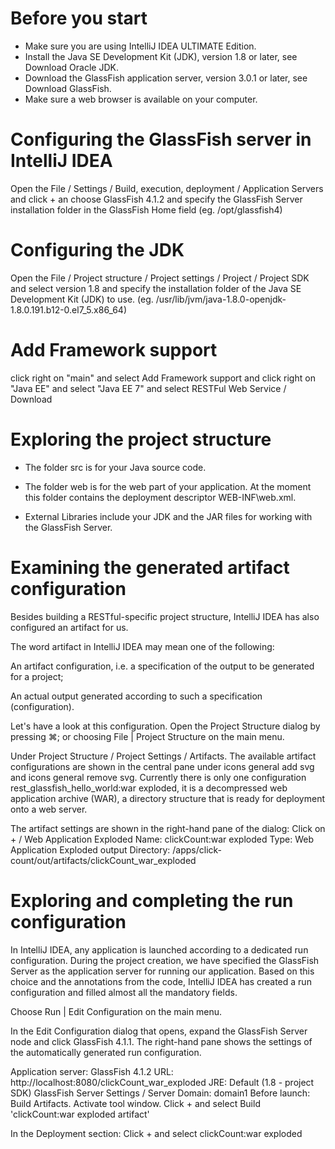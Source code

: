 # Before you start

- Make sure you are using IntelliJ IDEA ULTIMATE Edition.
- Install the Java SE Development Kit (JDK), version 1.8 or later, see Download Oracle JDK.
- Download the GlassFish application server, version 3.0.1 or later, see Download GlassFish.
- Make sure a web browser is available on your computer.

# Configuring the GlassFish server in IntelliJ IDEA

Open the File / Settings / Build, execution, deployment / Application Servers
and click + an choose GlassFish 4.1.2
and specify the GlassFish Server installation folder in the GlassFish Home field (eg. /opt/glassfish4)

# Configuring the JDK

Open the File / Project structure / Project settings / Project / Project SDK
and select version 1.8
and specify the installation folder of the Java SE Development Kit (JDK) to use. 
(eg. /usr/lib/jvm/java-1.8.0-openjdk-1.8.0.191.b12-0.el7_5.x86_64)


# Add Framework support

click right on "main"
and select Add Framework support
and click right on "Java EE"
and select "Java EE 7"
and select RESTFul Web Service / Download

# Exploring the project structure

- The folder src is for your Java source code.

- The folder web is for the web part of your application. At the moment this folder contains the deployment descriptor WEB-INF\web.xml.

- External Libraries include your JDK and the JAR files for working with the GlassFish Server.

# Examining the generated artifact configuration

Besides building a RESTful-specific project structure, IntelliJ IDEA has also configured an artifact for us.

The word artifact in IntelliJ IDEA may mean one of the following:

An artifact configuration, i.e. a specification of the output to be generated for a project;

An actual output generated according to such a specification (configuration).

Let's have a look at this configuration.
Open the Project Structure dialog by pressing ⌘; or choosing File | Project Structure on the main menu.

Under Project Structure / Project Settings / Artifacts.
The available artifact configurations are shown in the central pane under icons general add svg and icons general remove svg. Currently there is only one configuration rest_glassfish_hello_world:war exploded, it is a decompressed web application archive (WAR), a directory structure that is ready for deployment onto a web server.

The artifact settings are shown in the right-hand pane of the dialog:
Click on + / Web Application Exploded
Name: clickCount:war exploded
Type: Web Application Exploded
output Directory: /apps/click-count/out/artifacts/clickCount_war_exploded

# Exploring and completing the run configuration

In IntelliJ IDEA, any application is launched according to a dedicated run configuration. During the project creation, we have specified the GlassFish Server as the application server for running our application. Based on this choice and the annotations from the code, IntelliJ IDEA has created a run configuration and filled almost all the mandatory fields.

Choose Run | Edit Configuration on the main menu.

In the Edit Configuration dialog that opens, expand the GlassFish Server node and click GlassFish 4.1.1. The right-hand pane shows the settings of the automatically generated run configuration.

Application server: GlassFish 4.1.2
URL: http://localhost:8080/clickCount_war_exploded
JRE: Default (1.8 - project SDK)
GlassFish Server Settings / Server Domain: domain1
Before launch: Build Artifacts. Activate tool window. Click + and select Build 'clickCount:war exploded artifact'

In the Deployment section:
Click + and select clickCount:war exploded
